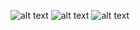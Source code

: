 ![alt text](https://gontrandev.fr/cocktail1.webp)
![alt text](https://gontrandev.fr/cocktail2.webp)
![alt text](https://gontrandev.fr/cocktail2.webp)
